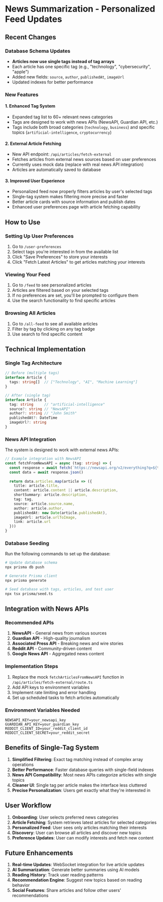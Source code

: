 # News Summarization - Personalized Feed Updates

## Recent Changes

### Database Schema Updates
- **Articles now use single tags instead of tag arrays**
- Each article has one specific tag (e.g., "technology", "cybersecurity", "apple")
- Added new fields: `source`, `author`, `publishedAt`, `imageUrl`
- Updated indexes for better performance

### New Features

#### 1. Enhanced Tag System
- Expanded tag list to 60+ relevant news categories
- Tags are designed to work with news APIs (NewsAPI, Guardian API, etc.)
- Tags include both broad categories (`technology`, `business`) and specific topics (`artificial-intelligence`, `cryptocurrency`)

#### 2. External Article Fetching
- New API endpoint: `/api/articles/fetch-external`
- Fetches articles from external news sources based on user preferences
- Currently uses mock data (replace with real news API integration)
- Articles are automatically saved to database

#### 3. Improved User Experience
- Personalized feed now properly filters articles by user's selected tags
- Single-tag system makes filtering more precise and faster
- Better article cards with source information and publish dates
- Enhanced user preferences page with article fetching capability

## How to Use

### Setting Up User Preferences
1. Go to `/user-preferences`
2. Select tags you're interested in from the available list
3. Click "Save Preferences" to store your interests
4. Click "Fetch Latest Articles" to get articles matching your interests

### Viewing Your Feed
1. Go to `/feed` to see personalized articles
2. Articles are filtered based on your selected tags
3. If no preferences are set, you'll be prompted to configure them
4. Use the search functionality to find specific articles

### Browsing All Articles
1. Go to `/all-feed` to see all available articles
2. Filter by tag by clicking on any tag badge
3. Use search to find specific content

## Technical Implementation

### Single Tag Architecture
```typescript
// Before (multiple tags)
interface Article {
  tags: string[]  // ["Technology", "AI", "Machine Learning"]
}

// After (single tag)
interface Article {
  tag: string     // "artificial-intelligence"
  source?: string // "NewsAPI"
  author?: string // "John Smith"
  publishedAt?: DateTime
  imageUrl?: string
}
```

### News API Integration
The system is designed to work with external news APIs:

```typescript
// Example integration with NewsAPI
const fetchFromNewsAPI = async (tag: string) => {
  const response = await fetch(`https://newsapi.org/v2/everything?q=${tag}&apiKey=${API_KEY}`)
  const data = await response.json()
  
  return data.articles.map(article => ({
    title: article.title,
    content: article.content || article.description,
    shortSummary: article.description,
    tag: tag,
    source: article.source.name,
    author: article.author,
    publishedAt: new Date(article.publishedAt),
    imageUrl: article.urlToImage,
    link: article.url
  }))
}
```

### Database Seeding
Run the following commands to set up the database:

```bash
# Update database schema
npx prisma db push

# Generate Prisma client
npx prisma generate

# Seed database with tags, articles, and test user
npx tsx prisma/seed.ts
```

## Integration with News APIs

### Recommended APIs
1. **NewsAPI** - General news from various sources
2. **Guardian API** - High-quality journalism
3. **Associated Press API** - Breaking news and wire stories
4. **Reddit API** - Community-driven content
5. **Google News API** - Aggregated news content

### Implementation Steps
1. Replace the mock `fetchArticlesFromNewsAPI` function in `/api/articles/fetch-external/route.ts`
2. Add API keys to environment variables
3. Implement rate limiting and error handling
4. Set up scheduled tasks to fetch articles automatically

### Environment Variables Needed
```env
NEWSAPI_KEY=your_newsapi_key
GUARDIAN_API_KEY=your_guardian_key
REDDIT_CLIENT_ID=your_reddit_client_id
REDDIT_CLIENT_SECRET=your_reddit_secret
```

## Benefits of Single-Tag System

1. **Simplified Filtering**: Exact tag matching instead of complex array operations
2. **Better Performance**: Faster database queries with single-field indexes
3. **News API Compatibility**: Most news APIs categorize articles with single topics
4. **Cleaner UI**: Single tag per article makes the interface less cluttered
5. **Precise Personalization**: Users get exactly what they're interested in

## User Workflow

1. **Onboarding**: User selects preferred news categories
2. **Article Fetching**: System retrieves latest articles for selected categories
3. **Personalized Feed**: User sees only articles matching their interests
4. **Discovery**: User can browse all articles and discover new topics
5. **Preference Updates**: User can modify interests and fetch new content

## Future Enhancements

1. **Real-time Updates**: WebSocket integration for live article updates
2. **AI Summarization**: Generate better summaries using AI models
3. **Reading History**: Track user reading patterns
4. **Recommendation Engine**: Suggest new topics based on reading behavior
5. **Social Features**: Share articles and follow other users' recommendations
